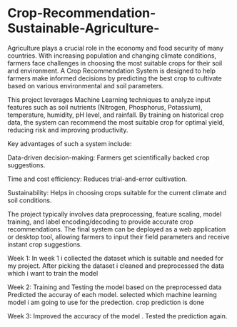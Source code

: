 # Crop-Recommendation-Sustainable-Agriculture-
Agriculture plays a crucial role in the economy and food security of many countries. With increasing population and changing climate conditions, farmers face challenges in choosing the most suitable crops for their soil and environment. A Crop Recommendation System is designed to help farmers make informed decisions by predicting the best crop to cultivate based on various environmental and soil parameters.

This project leverages Machine Learning techniques to analyze input features such as soil nutrients (Nitrogen, Phosphorus, Potassium), temperature, humidity, pH level, and rainfall. By training on historical crop data, the system can recommend the most suitable crop for optimal yield, reducing risk and improving productivity.

Key advantages of such a system include:

Data-driven decision-making: Farmers get scientifically backed crop suggestions.

Time and cost efficiency: Reduces trial-and-error cultivation.

Sustainability: Helps in choosing crops suitable for the current climate and soil conditions.

The project typically involves data preprocessing, feature scaling, model training, and label encoding/decoding to provide accurate crop recommendations. The final system can be deployed as a web application or desktop tool, allowing farmers to input their field parameters and receive instant crop suggestions.

Week 1:
In week 1 i collected the dataset which is suitable and needed for my project.
After picking the dataset i cleaned and preprocessed the data which i want to train the model

Week 2:
Training and Testing the model based on the preprocessed data
Predicted the accuray of each model.
selected which machine learning model i am going to use for the predection.
crop prediction is done

Week 3:
Improved the accuracy of the model .
Tested the prediction again.
